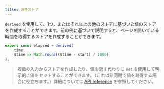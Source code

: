 ```yaml
---
title: 派生ストア
---
```


`derived` を使用して、1つ、またはそれ以上の他のストアに基づいた値のストアを作成することができます。前の例に基づいて説明すると、ページを開いている時間を取得するストアを作成することができます。

```js
export const elapsed = derived(
	time,
	$time => Math.round(($time - start) / 1000)
);
```

> 複数の入力からストアを作成したり、値を返す代わりに `set` を使用して明示的に値をセットすることができます。（これは非同期で値を取得する場合に役立ちます。）詳細については [API reference](docs#derived) を参照してください。